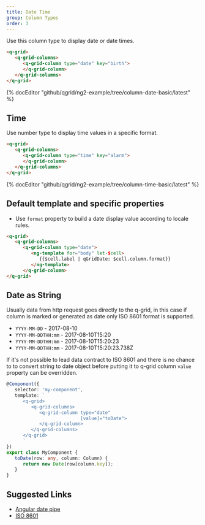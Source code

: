 ```yaml
---
title: Date Time
group: Column Types
order: 3
---
```


Use this column type to display date or date times.

```html
<q-grid>
   <q-grid-columns>
      <q-grid-column type="date" key="birth">
      </q-grid-column>
   </q-grid-columns>
</q-grid>
```


{% docEditor "github/qgrid/ng2-example/tree/column-date-basic/latest" %}

## Time

Use number type to display time values in a specific format.

```html
<q-grid>
   <q-grid-columns>
      <q-grid-column type="time" key="alarm">
      </q-grid-column>
   </q-grid-columns>
</q-grid>
```

{% docEditor "github/qgrid/ng2-example/tree/column-time-basic/latest" %}

## Default template and specific properties

* Use `format` property to build a date display value according to locale rules.

```html
<q-grid>
   <q-grid-columns>
      <q-grid-column type="date">
         <ng-template for="body" let-$cell>
            {{$cell.label | qGridDate: $cell.column.format}}
         </ng-template>
      </q-grid-column>
</q-grid>
```

## Date as String

Usually data from http request goes directly to the q-grid, in this case if column is marked or generated as date only ISO 8601 format is supported.

* `YYYY-MM-DD` - 2017-08-10
* `YYYY-MM-DDTHH:mm` - 2017-08-10T15:20
* `YYYY-MM-DDTHH:mm` - 2017-08-10T15:20:23
* `YYYY-MM-DDTHH:mm` - 2017-08-10T15:20:23.738Z

If it's not possible to lead data contract to ISO 8601 and there is no chance to to convert string to date object before putting it to q-grid column `value` property can be overridden.

```typescript
@Component({
   selector: 'my-component',
   template: `
      <q-grid>
         <q-grid-columns>
            <q-grid-column type="date" 
                           [value]="toDate">
            </q-grid-column>
         </q-grid-columns>
      </q-grid>
      `
})
export class MyComponent {
   toDate(row: any, column: Column) {
      return new Date(row[column.key]);
   }
}
```

## Suggested Links

* [Angular date pipe](https://angular.io/api/common/DatePipe)
* [ISO 8601](https://en.wikipedia.org/wiki/ISO_8601)